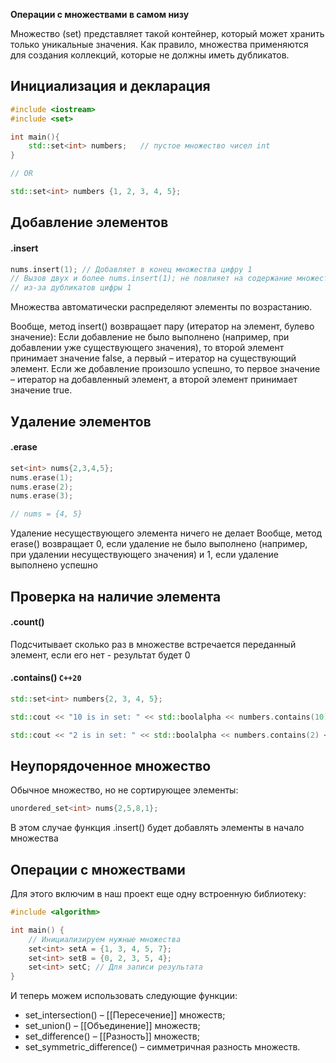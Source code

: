 **Операции с множествами в самом низу**

Множество (set) представляет такой контейнер, который может хранить только уникальные значения. Как правило, множества применяются для создания коллекций, которые не должны иметь дубликатов.

## Инициализация и декларация

```cpp
#include <iostream>
#include <set>

int main(){
    std::set<int> numbers;   // пустое множество чисел int
}

// OR

std::set<int> numbers {1, 2, 3, 4, 5};
```

## Добавление элементов
#### .insert
```cpp
nums.insert(1); // Добавляет в конец множества цифру 1
// Вызов двух и более nums.insert(1); не повлияет на содержание множества
// из-за дубликатов цифры 1
```
Множества автоматически распределяют элементы по возрастанию.

Вообще, метод insert() возвращает пару (итератор на элемент, булево значение):
Если добавление не было выполнено (например, при добавлении уже существующего значения), то второй элемент принимает значение false, а первый – итератор на существующий элемент. Если же добавление произошло успешно, то первое значение – итератор на добавленный элемент, а второй элемент принимает значение true.

## Удаление элементов
#### .erase
```cpp
set<int> nums{2,3,4,5};
nums.erase(1);
nums.erase(2);
nums.erase(3);

// nums = {4, 5}
```
Удаление несуществующего элемента ничего не делает
Вообще, метод erase() возвращает 0, если удаление не было выполнено (например, при удалении несуществующего значения) и 1, если удаление выполнено успешно

## Проверка на наличие элемента
#### .count()
Подсчитывает сколько раз в множестве встречается переданный элемент, если его нет - результат будет 0

#### .contains() `C++20`
```cpp
std::set<int> numbers{2, 3, 4, 5};

std::cout << "10 is in set: " << std::boolalpha << numbers.contains(10) << std::endl; // 10 is in set: false

std::cout << "2 is in set: " << std::boolalpha << numbers.contains(2) << std::endl; // 2 is in set: true
```


## Неупорядоченное множество
Обычное множество, но не сортирующее элементы:
```cpp
unordered_set<int> nums{2,5,8,1};
```
В этом случае функция .insert() будет добавлять элементы в начало множества

## Операции с множествами
Для этого включим в наш проект еще одну встроенную библиотеку:
```cpp
#include <algorithm>

int main() {
	// Инициализируем нужные множества 
	set<int> setA = {1, 3, 4, 5, 7};
	set<int> setB = {0, 2, 3, 5, 4};
	set<int> setC; // Для записи результата
}
```

И теперь можем использовать следующие функции:
- set_intersection() – [[Пересечение]] множеств;
- set_union() – [[Объединение]] множеств;
- set_difference() – [[Разность]] множеств;
- set_symmetric_difference() – симметричная разность множеств.